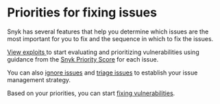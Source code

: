 # Priorities for fixing issues

Snyk has several features that help you determine which issues are the most important for you to fix and the sequence in which to fix the issues.

[View exploits ](view-exploits.md)to start evaluating and prioritizing vulnerabilities using guidance from the [Snyk Priority Score](priority-score.md) for each issue.

You can also [ignore issues](ignore-issues.md) and [triage issues](triage-for-issues.md) to establish your issue management strategy.

Based on your priorities, you can start [fixing vulnerabilities](../../scan-application-code/snyk-open-source/starting-to-fix-vulnerabilities/).
